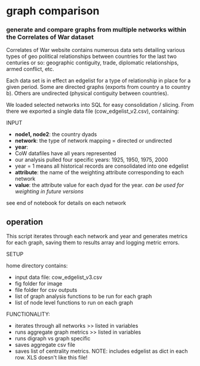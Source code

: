 # graph comparison

### generate and compare graphs from multiple networks within the Correlates of War dataset

Correlates of War website contains numerous data sets detailing various types of geo political relationships between countries for the last two centuries or so: geographic contiguity, trade, diplomatic relationships, armed conflict, etc. 

Each data set is in effect an edgelist for a type of relationship in place for a given period. Some are directed graphs (exports from country a to country b). Others are undirected (physical contiguity between countries).

We loaded selected networks into SQL for easy consolidation / slicing. From there we exported a single data file (cow_edgelist_v2.csv), containing:

INPUT

- **node1, node2**: the country dyads
- **network**: the type of network mapping = directed or undirected
- **year**: 
 - CoW datafiles have all years represented
 - our analysis pulled four specific years: 1925, 1950, 1975, 2000
 - year = 1 means all historical records are consolidated into one edgelist
- **attribute**: the name of the weighting attribute corresponding to each network
- **value**: the attribute value for each dyad for the year. *can be used for weighting in future versions*

see end of notebook for details on each network


## operation

This script iterates through each network and year and generates metrics for each graph, saving them to results array and logging metric errors.

SETUP

home directory contains:

- input data file: cow_edgelist_v3.csv
- fig folder for image
- file folder for csv outputs
- list of graph analysis functions to be run for each graph
- list of node level functions to run on each graph

FUNCTIONALITY:

- iterates through all networks >> listed in variables
- runs aggregate graph metrics >> listed in variables
- runs digraph vs graph specific  
- saves aggregate csv file
- saves list of centrality metrics. NOTE: includes edgelist as dict in each row. XLS doesn't like this file!
